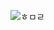 ![ㅎㅁㄹ](https://media.discordapp.net/attachments/934297359209340939/1026216079619539114/unknown.png)
